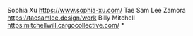 <name> <portfolio link>
  Sophia Xu <https://www.sophia-xu.com/>
  Tae Sam Lee Zamora https://taesamlee.design/work
  Billy Mitchell  <https:mitchellwill.cargocollective.com/>
*
